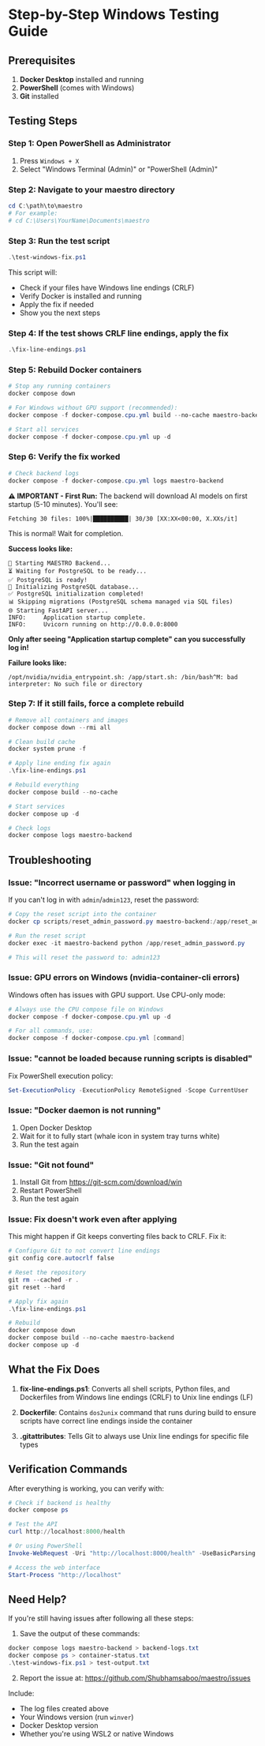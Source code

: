 # Step-by-Step Windows Testing Guide

## Prerequisites
1. **Docker Desktop** installed and running
2. **PowerShell** (comes with Windows)
3. **Git** installed

## Testing Steps

### Step 1: Open PowerShell as Administrator
1. Press `Windows + X`
2. Select "Windows Terminal (Admin)" or "PowerShell (Admin)"

### Step 2: Navigate to your maestro directory
```powershell
cd C:\path\to\maestro
# For example:
# cd C:\Users\YourName\Documents\maestro
```

### Step 3: Run the test script
```powershell
.\test-windows-fix.ps1
```

This script will:
- Check if your files have Windows line endings (CRLF)
- Verify Docker is installed and running
- Apply the fix if needed
- Show you the next steps

### Step 4: If the test shows CRLF line endings, apply the fix
```powershell
.\fix-line-endings.ps1
```

### Step 5: Rebuild Docker containers
```powershell
# Stop any running containers
docker compose down

# For Windows without GPU support (recommended):
docker compose -f docker-compose.cpu.yml build --no-cache maestro-backend

# Start all services
docker compose -f docker-compose.cpu.yml up -d
```

### Step 6: Verify the fix worked
```powershell
# Check backend logs
docker compose -f docker-compose.cpu.yml logs maestro-backend
```

**⚠️ IMPORTANT - First Run:** 
The backend will download AI models on first startup (5-10 minutes). You'll see:
```
Fetching 30 files: 100%|██████████| 30/30 [XX:XX<00:00, X.XXs/it]
```
This is normal! Wait for completion.

**Success looks like:**
```
🚀 Starting MAESTRO Backend...
⏳ Waiting for PostgreSQL to be ready...
✅ PostgreSQL is ready!
🐘 Initializing PostgreSQL database...
✅ PostgreSQL initialization completed!
📊 Skipping migrations (PostgreSQL schema managed via SQL files)
🌐 Starting FastAPI server...
INFO:     Application startup complete.
INFO:     Uvicorn running on http://0.0.0.0:8000
```

**Only after seeing "Application startup complete" can you successfully log in!**

**Failure looks like:**
```
/opt/nvidia/nvidia_entrypoint.sh: /app/start.sh: /bin/bash^M: bad interpreter: No such file or directory
```

### Step 7: If it still fails, force a complete rebuild
```powershell
# Remove all containers and images
docker compose down --rmi all

# Clean build cache
docker system prune -f

# Apply line ending fix again
.\fix-line-endings.ps1

# Rebuild everything
docker compose build --no-cache

# Start services
docker compose up -d

# Check logs
docker compose logs maestro-backend
```

## Troubleshooting

### Issue: "Incorrect username or password" when logging in

If you can't log in with `admin`/`admin123`, reset the password:

```powershell
# Copy the reset script into the container
docker cp scripts/reset_admin_password.py maestro-backend:/app/reset_admin_password.py

# Run the reset script
docker exec -it maestro-backend python /app/reset_admin_password.py

# This will reset the password to: admin123
```

### Issue: GPU errors on Windows (nvidia-container-cli errors)

Windows often has issues with GPU support. Use CPU-only mode:

```powershell
# Always use the CPU compose file on Windows
docker compose -f docker-compose.cpu.yml up -d

# For all commands, use:
docker compose -f docker-compose.cpu.yml [command]
```

### Issue: "cannot be loaded because running scripts is disabled"
Fix PowerShell execution policy:
```powershell
Set-ExecutionPolicy -ExecutionPolicy RemoteSigned -Scope CurrentUser
```

### Issue: "Docker daemon is not running"
1. Open Docker Desktop
2. Wait for it to fully start (whale icon in system tray turns white)
3. Run the test again

### Issue: "Git not found"
1. Install Git from https://git-scm.com/download/win
2. Restart PowerShell
3. Run the test again

### Issue: Fix doesn't work even after applying
This might happen if Git keeps converting files back to CRLF. Fix it:
```powershell
# Configure Git to not convert line endings
git config core.autocrlf false

# Reset the repository
git rm --cached -r .
git reset --hard

# Apply fix again
.\fix-line-endings.ps1

# Rebuild
docker compose down
docker compose build --no-cache maestro-backend
docker compose up -d
```

## What the Fix Does

1. **fix-line-endings.ps1**: Converts all shell scripts, Python files, and Dockerfiles from Windows line endings (CRLF) to Unix line endings (LF)

2. **Dockerfile**: Contains `dos2unix` command that runs during build to ensure scripts have correct line endings inside the container

3. **.gitattributes**: Tells Git to always use Unix line endings for specific file types

## Verification Commands

After everything is working, you can verify with:

```powershell
# Check if backend is healthy
docker compose ps

# Test the API
curl http://localhost:8000/health

# Or using PowerShell
Invoke-WebRequest -Uri "http://localhost:8000/health" -UseBasicParsing

# Access the web interface
Start-Process "http://localhost"
```

## Need Help?

If you're still having issues after following all these steps:

1. Save the output of these commands:
```powershell
docker compose logs maestro-backend > backend-logs.txt
docker compose ps > container-status.txt
.\test-windows-fix.ps1 > test-output.txt
```

2. Report the issue at: https://github.com/Shubhamsaboo/maestro/issues

Include:
- The log files created above
- Your Windows version (run `winver`)
- Docker Desktop version
- Whether you're using WSL2 or native Windows